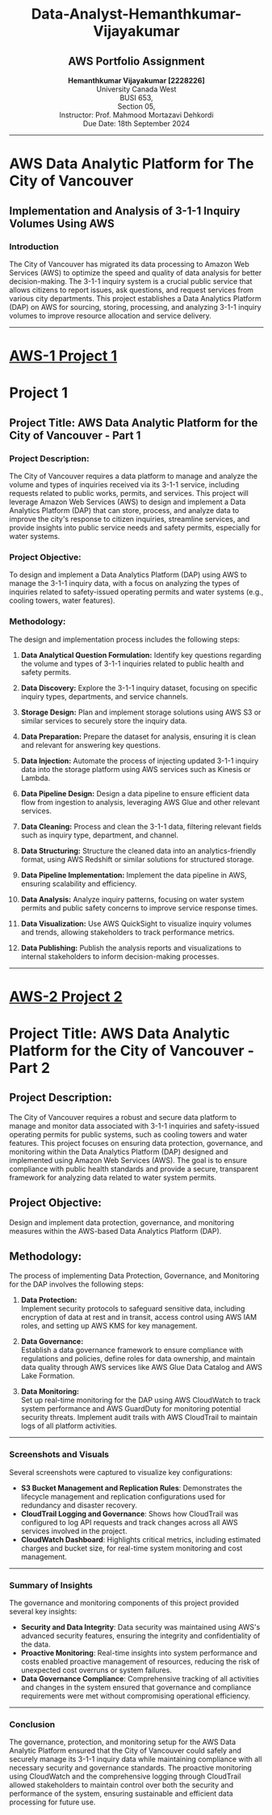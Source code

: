 <h1 style="text-align: center;">Data-Analyst-Hemanthkumar-Vijayakumar</h1>
<h2 style="text-align: center;">AWS Portfolio Assignment</h2>

<p style="text-align: center;"><strong>Hemanthkumar Vijayakumar [2228226]</strong><br>
University Canada West<br>
BUSI 653,<br>
Section 05,<br>
Instructor: Prof. Mahmood Mortazavi Dehkordi<br>
Due Date: 18th September 2024</p>


---
# AWS Data Analytic Platform for The City of Vancouver

## Implementation and Analysis of 3-1-1 Inquiry Volumes Using AWS

### Introduction
The City of Vancouver has migrated its data processing to Amazon Web Services (AWS) to optimize the speed and quality of data analysis for better decision-making. The 3-1-1 inquiry system is a crucial public service that allows citizens to report issues, ask questions, and request services from various city departments. This project establishes a Data Analytics Platform (DAP) on AWS for sourcing, storing, processing, and analyzing 3-1-1 inquiry volumes to improve resource allocation and service delivery.

---
# [AWS-1 Project 1](https://hemanth410792.github.io/projectpart1/)

# Project 1

## Project Title: AWS Data Analytic Platform for the City of Vancouver - Part 1

### Project Description:
The City of Vancouver requires a data platform to manage and analyze the volume and types of inquiries received via its 3-1-1 service, including requests related to public works, permits, and services. This project will leverage Amazon Web Services (AWS) to design and implement a Data Analytics Platform (DAP) that can store, process, and analyze data to improve the city's response to citizen inquiries, streamline services, and provide insights into public service needs and safety permits, especially for water systems.

### Project Objective:
To design and implement a Data Analytics Platform (DAP) using AWS to manage the 3-1-1 inquiry data, with a focus on analyzing the types of inquiries related to safety-issued operating permits and water systems (e.g., cooling towers, water features).

### Methodology:
The design and implementation process includes the following steps:

1. **Data Analytical Question Formulation:** Identify key questions regarding the volume and types of 3-1-1 inquiries related to public health and safety permits.
   
2. **Data Discovery:** Explore the 3-1-1 inquiry dataset, focusing on specific inquiry types, departments, and service channels.
   
3. **Storage Design:** Plan and implement storage solutions using AWS S3 or similar services to securely store the inquiry data.
   
4. **Data Preparation:** Prepare the dataset for analysis, ensuring it is clean and relevant for answering key questions.
   
5. **Data Injection:** Automate the process of injecting updated 3-1-1 inquiry data into the storage platform using AWS services such as Kinesis or Lambda.

6. **Data Pipeline Design:** Design a data pipeline to ensure efficient data flow from ingestion to analysis, leveraging AWS Glue and other relevant services.

7. **Data Cleaning:** Process and clean the 3-1-1 data, filtering relevant fields such as inquiry type, department, and channel.

8. **Data Structuring:** Structure the cleaned data into an analytics-friendly format, using AWS Redshift or similar solutions for structured storage.

9. **Data Pipeline Implementation:** Implement the data pipeline in AWS, ensuring scalability and efficiency.

10. **Data Analysis:** Analyze inquiry patterns, focusing on water system permits and public safety concerns to improve service response times.

11. **Data Visualization:** Use AWS QuickSight to visualize inquiry volumes and trends, allowing stakeholders to track performance metrics.

12. **Data Publishing:** Publish the analysis reports and visualizations to internal stakeholders to inform decision-making processes.


---
# [AWS-2 Project 2](https://hemanth410792.github.io/Projectpart-2/) 

# Project Title: AWS Data Analytic Platform for the City of Vancouver - Part 2

## Project Description:
The City of Vancouver requires a robust and secure data platform to manage and monitor data associated with 3-1-1 inquiries and safety-issued operating permits for public systems, such as cooling towers and water features. This project focuses on ensuring data protection, governance, and monitoring within the Data Analytics Platform (DAP) designed and implemented using Amazon Web Services (AWS). The goal is to ensure compliance with public health standards and provide a secure, transparent framework for analyzing data related to water system permits.

## Project Objective:
Design and implement data protection, governance, and monitoring measures within the AWS-based Data Analytics Platform (DAP).

## Methodology:
The process of implementing Data Protection, Governance, and Monitoring for the DAP involves the following steps:

1. **Data Protection:**  
   Implement security protocols to safeguard sensitive data, including encryption of data at rest and in transit, access control using AWS IAM roles, and setting up AWS KMS for key management.

2. **Data Governance:**  
   Establish a data governance framework to ensure compliance with regulations and policies, define roles for data ownership, and maintain data quality through AWS services like AWS Glue Data Catalog and AWS Lake Formation.

3. **Data Monitoring:**  
   Set up real-time monitoring for the DAP using AWS CloudWatch to track system performance and AWS GuardDuty for monitoring potential security threats. Implement audit trails with AWS CloudTrail to maintain logs of all platform activities.

---  
### Screenshots and Visuals
Several screenshots were captured to visualize key configurations:
- **S3 Bucket Management and Replication Rules**: Demonstrates the lifecycle management and replication configurations used for redundancy and disaster recovery.
- **CloudTrail Logging and Governance**: Shows how CloudTrail was configured to log API requests and track changes across all AWS services involved in the project.
- **CloudWatch Dashboard**: Highlights critical metrics, including estimated charges and bucket size, for real-time system monitoring and cost management.

---
### Summary of Insights
The governance and monitoring components of this project provided several key insights:
- **Security and Data Integrity**: Data security was maintained using AWS's advanced security features, ensuring the integrity and confidentiality of the data.
- **Proactive Monitoring**: Real-time insights into system performance and costs enabled proactive management of resources, reducing the risk of unexpected cost overruns or system failures.
- **Data Governance Compliance**: Comprehensive tracking of all activities and changes in the system ensured that governance and compliance requirements were met without compromising operational efficiency.

---
### Conclusion
The governance, protection, and monitoring setup for the AWS Data Analytic Platform ensured that the City of Vancouver could safely and securely manage its 3-1-1 inquiry data while maintaining compliance with all necessary security and governance standards. The proactive monitoring using CloudWatch and the comprehensive logging through CloudTrail allowed stakeholders to maintain control over both the security and performance of the system, ensuring sustainable and efficient data processing for future use.






